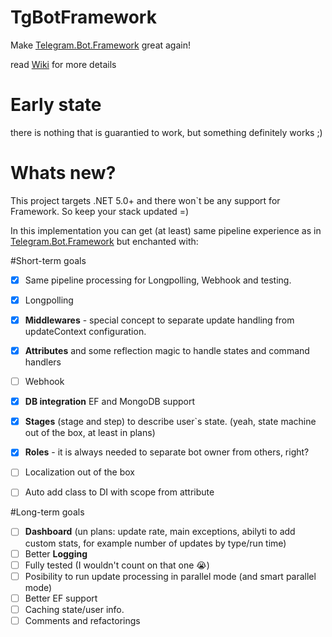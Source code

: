# TgBotFramework

Make [Telegram.Bot.Framework](https://github.com/TelegramBots/Telegram.Bot.Framework) great again!

read [Wiki](https://github.com/Fedorus/TgBotFramework/wiki) for more details

# Early state
there is nothing that is guarantied to work, but something definitely works ;)

# Whats new?

This project targets .NET 5.0+ and there won`t be any support for Framework. So keep your stack updated =)

In this implementation you can get (at least) same pipeline experience as in [Telegram.Bot.Framework](https://github.com/TelegramBots/Telegram.Bot.Framework) but enchanted with:


#Short-term goals
- [x] Same pipeline processing for Longpolling, Webhook and testing.
- [x] Longpolling
- [x] **Middlewares** - special concept to separate update handling from updateContext configuration.
- [x] **Attributes** and some reflection magic to handle states and command handlers
- [ ] Webhook
- [x] **DB integration** EF and MongoDB support
- [x] **Stages** (stage and step) to describe user`s state. (yeah, state machine out of the box, at least in plans)
- [x] **Roles** - it is always needed to separate bot owner from others, right?
- [ ] Localization out of the box
- [ ] Auto add class to DI with scope from attribute

  
#Long-term goals
- [ ] **Dashboard** (un plans: update rate, main exceptions, abilyti to add custom stats, for example number of updates by type/run time)
- [ ] Better **Logging**
- [ ] Fully tested (I wouldn't count on that one 😭) 
- [ ] Posibility to run update processing in parallel mode (and smart parallel mode) 
- [ ] Better EF support
- [ ] Caching state/user info.
- [ ] Comments and refactorings

